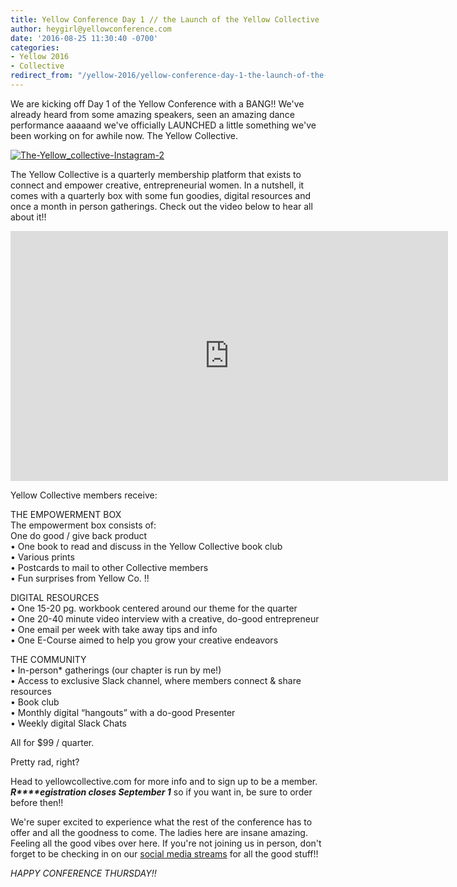 ```yaml
---
title: Yellow Conference Day 1 // the Launch of the Yellow Collective
author: heygirl@yellowconference.com
date: '2016-08-25 11:30:40 -0700'
categories:
- Yellow 2016
- Collective
redirect_from: "/yellow-2016/yellow-conference-day-1-the-launch-of-the-yellow-collective/"
---
```


We are kicking off Day 1 of the Yellow Conference with a BANG!! We've already heard from some amazing speakers, seen an amazing dance performance aaaaand we've officially LAUNCHED a little something we've been working on for awhile now. The Yellow Collective.

[![The-Yellow_collective-Instagram-2](https://yellow-blog-images.imgix.net/2016/08/The-Yellow_collective-Instagram-2.jpg)](https://yellow-blog-images.imgix.net/2016/08/The-Yellow_collective-Instagram-2.jpg)

The Yellow Collective is a quarterly membership platform that exists to connect and empower creative, entrepreneurial women. In a nutshell, it comes with a quarterly box with some fun goodies, digital resources and once a month in person gatherings. Check out the video below to hear all about it!!

<iframe src="https://player.vimeo.com/video/180004980" width="700" height="400" frameborder="0" allowfullscreen="allowfullscreen"></iframe>

Yellow Collective members receive:

THE EMPOWERMENT BOX  
The empowerment box consists of:  
One do good / give back product  
• One book to read and discuss in the Yellow Collective book club  
• Various prints  
• Postcards to mail to other Collective members  
• Fun surprises from Yellow Co. !!

DIGITAL RESOURCES  
• One 15-20 pg. workbook centered around our theme for the quarter  
• One 20-40 minute video interview with a creative, do-good entrepreneur  
• One email per week with take away tips and info  
• One E-Course aimed to help you grow your creative endeavors

THE COMMUNITY  
• In-person* gatherings (our chapter is run by me!)  
• Access to exclusive Slack channel, where members connect & share resources  
• Book club  
• Monthly digital “hangouts” with a do-good Presenter  
• Weekly digital Slack Chats

All for $99 / quarter.

Pretty rad, right?

Head to yellowcollective.com for more info and to sign up to be a member. _**R****egistration closes September 1**_ so if you want in, be sure to order before then!!

We're super excited to experience what the rest of the conference has to offer and all the goodness to come. The ladies here are insane amazing. Feeling all the good vibes over here. If you're not joining us in person, don't forget to be checking in on our [social media streams](http://yellowconference.com/2016/08/23/you-cant-come-to-yellow-but-you-still-want-to-soak-in-the-goodness-heres-how/) for all the good stuff!!

_HAPPY CONFERENCE THURSDAY!!_
